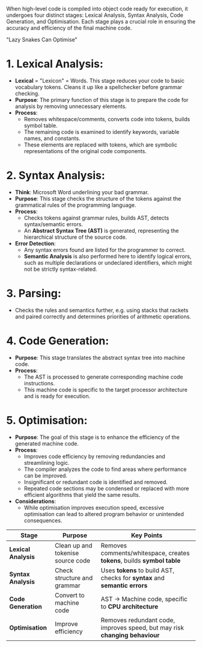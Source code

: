 When high-level code is compiled into object code ready for execution, it undergoes four distinct stages: Lexical Analysis, Syntax Analysis, Code Generation, and Optimisation. Each stage plays a crucial role in ensuring the accuracy and efficiency of the final machine code.

"Lazy Snakes Can Optimise"
# 1. Lexical Analysis:
- **Lexical** = "Lexicon" = Words. This stage reduces your code to basic vocabulary tokens. Cleans it up like a spellchecker before grammar checking.
- **Purpose**: The primary function of this stage is to prepare the code for analysis by removing unnecessary elements.
- **Process**:
    - Removes whitespace/comments, converts code into tokens, builds symbol table.
    - The remaining code is examined to identify keywords, variable names, and constants.
    - These elements are replaced with tokens, which are symbolic representations of the original code components.
# 2. Syntax Analysis:
- **Think**: Microsoft Word underlining your bad grammar.
- **Purpose**: This stage checks the structure of the tokens against the grammatical rules of the programming language.
- **Process**:
    - Checks tokens against grammar rules, builds AST, detects syntax/semantic errors.
    - An **Abstract Syntax Tree (AST)** is generated, representing the hierarchical structure of the source code.
- **Error Detection**:
    - Any syntax errors found are listed for the programmer to correct.
    - **Semantic Analysis** is also performed here to identify logical errors, such as multiple declarations or undeclared identifiers, which might not be strictly syntax-related.
# 3. Parsing:
- Checks the rules and semantics further, e.g. using stacks that rackets and paired correctly and determines priorities of arithmetic operations.
# 4. Code Generation:
- **Purpose**: This stage translates the abstract syntax tree into machine code.
- **Process**:
    - The AST is processed to generate corresponding machine code instructions.
    - This machine code is specific to the target processor architecture and is ready for execution.
# 5. Optimisation:
- **Purpose**: The goal of this stage is to enhance the efficiency of the generated machine code.
- **Process**:
	- Improves code efficiency by removing redundancies and streamlining logic.
    - The compiler analyzes the code to find areas where performance can be improved.
    - Insignificant or redundant code is identified and removed.
    - Repeated code sections may be condensed or replaced with more efficient algorithms that yield the same results.
- **Considerations**:
    - While optimisation improves execution speed, excessive optimisation can lead to altered program behavior or unintended consequences.

|Stage|Purpose|Key Points|
|---|---|---|
|**Lexical Analysis**|Clean up and tokenise source code|Removes comments/whitespace, creates **tokens**, builds **symbol table**|
|**Syntax Analysis**|Check structure and grammar|Uses **tokens** to build AST, checks for **syntax** and **semantic errors**|
|**Code Generation**|Convert to machine code|AST → Machine code, specific to **CPU architecture**|
|**Optimisation**|Improve efficiency|Removes redundant code, improves speed, but may risk **changing behaviour**|
